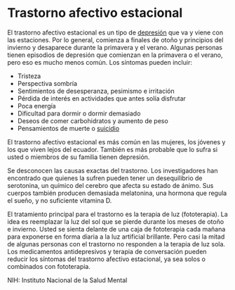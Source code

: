 Trastorno afectivo estacional
=============================


El trastorno afectivo estacional es un tipo de [depresión](https://medlineplus.gov/spanish/depression.html) que va y viene con las estaciones. Por lo general, comienza a finales de otoño y principios del invierno y desaparece durante la primavera y el verano. Algunas personas tienen episodios de depresión que comienzan en la primavera o el verano, pero eso es mucho menos común. Los síntomas pueden incluir:

* Tristeza
* Perspectiva sombría
* Sentimientos de desesperanza, pesimismo e irritación
* Pérdida de interés en actividades que antes solía disfrutar
* Poca energía
* Dificultad para dormir o dormir demasiado
* Deseos de comer carbohidratos y aumento de peso
* Pensamientos de muerte o [suicidio](https://medlineplus.gov/spanish/suicide.html)


El trastorno afectivo estacional es más común en las mujeres, los jóvenes y los que viven lejos del ecuador. También es más probable que lo sufra si usted o miembros de su familia tienen depresión. 


Se desconocen las causas exactas del trastorno. Los investigadores han encontrado que quienes la sufren pueden tener un desequilibrio de serotonina, un químico del cerebro que afecta su estado de ánimo. Sus cuerpos también producen demasiada melatonina, una hormona que regula el sueño, y no suficiente vitamina D.


El tratamiento principal para el trastorno es la terapia de luz (fototerapia). La idea es reemplazar la luz del sol que se pierde durante los meses de otoño e invierno. Usted se sienta delante de una caja de fototerapia cada mañana para exponerse en forma diaria a la luz artificial brillante. Pero casi la mitad de algunas personas con el trastorno no responden a la terapia de luz sola. Los medicamentos antidepresivos y terapia de conversación pueden reducir los síntomas del trastorno afectivo estacional, ya sea solos o combinados con fototerapia.


NIH: Instituto Nacional de la Salud Mental

